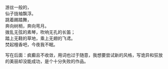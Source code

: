 <p class="has-line-data" data-line-start="2" data-line-end="10">游丝一般的，<br>
仙子拢袖飘浮。<br>
跳着踢踏舞，<br>
奔向树梢，奔向弯月。<br>
拨乱无弦的素琴，吹响无孔的长笛；<br>
踏上无鞋的草地，乘上无翅的飞鸢。<br>
焚起檀香吧，今夜我不眠。</p>
<p class="has-line-data" data-line-start="11" data-line-end="13">写在后面：疯癫且不收敛，用词也过于随意，我想要尝试新的风格，写诡异和狂放的美丽却没能成功，是个十分失败的作品。<br>
